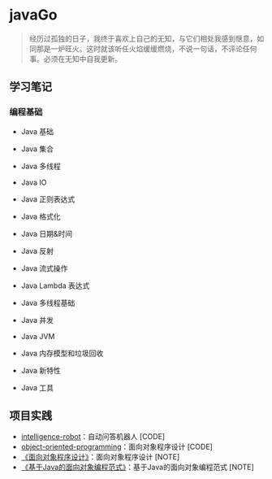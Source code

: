 # javaGo

> 经历过孤独的日子，我终于喜欢上自己的无知，与它们相处我感到惬意，如同那是一炉旺火。这时就该听任火焰缓缓燃烧，不说一句话，不评论任何事。必须在无知中自我更新。

## 学习笔记

### 编程基础

- Java 基础
- Java 集合
- Java 多线程
- Java IO
- Java 正则表达式
- Java 格式化
- Java 日期&时间
- Java 反射
- Java 流式操作
- Java Lambda 表达式

- Java 多线程基础

- Java 并发

- Java JVM

- Java 内存模型和垃圾回收

- Java 新特性

- Java 工具

## 项目实践

- [intelligence-robot](https://github.com/sophoraFlower/javaGo/tree/main/intelligence-robot)：自动问答机器人 [CODE]
- [object-oriented-programming](https://github.com/sophoraFlower/javaGo/tree/main/object-oriented-programming)：面向对象程序设计 [CODE]
- [《面向对象程序设计》](https://www.yuque.com/houlex/syq69x/phh1in)：面向对象程序设计 [NOTE]
- [《基于Java的面向对象编程范式》](https://www.yuque.com/houlex/syq69x/ly9tmd)：基于Java的面向对象编程范式 [NOTE]

#### 
